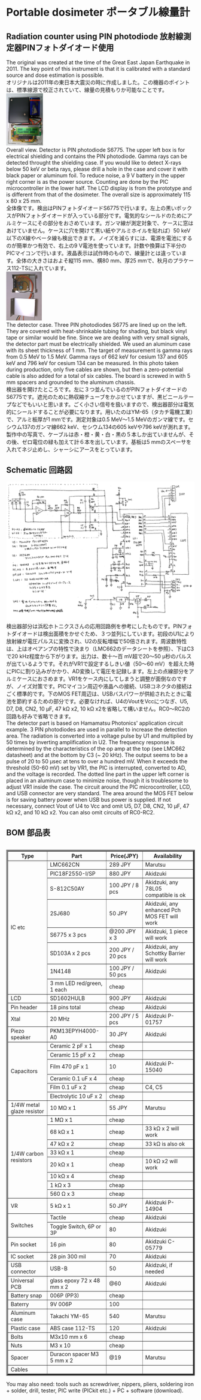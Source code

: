 # Portable dosimeter ポータブル線量計
## Radiation counter using PIN photodiode 放射線測定器PINフォトダイオード使用
The original was created at the time of the Great East Japan Earthquake in 2011. The key point of this instrument is that it is calibrated with a standard source and dose estimation is possible. <BR>
オリジナルは2011年の東日本大震災の時に作成しました。この機器のポイントは、標準線源で校正されていて、線量の見積もりか可能なことです。<BR>
<IMG alt=Overall src="img/overall.png"><BR>
Overall view. Detector is PIN photodiode S6775. The upper left box is for electrical shielding and contains the PIN photodiode. Gamma rays can be detected throught the shielding case. If you would like to detect X-rays below 50 keV or beta rays, please drill a hole in the case and cover it with black paper or aluminum foil. To reduce noise, a 9 V battery in the upper right corner is as the power source. Counting are done by the PIC microcontroller in the lower half. The LCD display is from the prototype and is different from that of the dosimeter. The overall size is approximately 115 x 80 x 25 mm.<BR>
全体像です。検出はPINフォトダイオードS6775で行います。左上の黒いボックスがPINフォトダイオードが入っている部分です。電気的なシールドのためにアルミケースにその部分をおさめています。ガンマ線が測定対象で、ケースに窓はあけていません。ケースに穴を開けて黒い紙やアルミホイルを貼れば）50 keV以下のX線やベータ線も検出できます。ノイズを減らすには、電源を電池にするのが簡単かつ有効で、右上の9 V電池を使っています。計数や換算は下半分のPICマイコンで行います。液晶表示は試作時のもので、線量計とは違っています。全体の大きさはおよそ縦115 mm、横80 mm、厚25 mmで、秋月のプラケース112-TSに入れています。<BR>
<IMG alt=detector src="img/detector.png"><BR>
The detector case. Three PIN photodiodes S6775 are lined up on the left. They are covered with heat-shrinkable tubing for shading, but black vinyl tape or similar would be fine. Since we are dealing with very small signals, the detector part must be electrically shielded. We used an aluminum case with its sheet thickness of 1 mm. The target of measurement is gamma rays from 0.5 MeV to 1.5 MeV. Gamma rays of 662 keV for cesium 137 and 605 keV and 796 keV for cesium 134 can be measured. In this photo taken during production, only five cables are shown, but then a zero-potential cable is also added for a total of six cables. The board is screwed in with 5 mm spacers and grounded to the aluminum chassis.<BR>
検出器を開けたところです。左に３つ並んでいるのがPINフォトダイオードのS6775です。遮光のために熱収縮チューブをかぶせていますが、黒ビニールテープなどでもいいと思います。ごく小さい信号を扱いますので、検出器部分は電気的にシールドすることが必要になります。用いたのはYM-65（タカチ電機工業）で、アルミ板厚が1 mmです。測定対象は0.5 MeV～1.5 MeVのガンマ線です。セシウム137のガンマ線662 keV、セシウム134の605 keVや796 keVが測れます。製作中の写真で、ケーブルは赤・橙・黄・白・黒の５本しか出ていませんが、その後、ゼロ電位の緑も加えて計６本を出しています。基板は5 mmのスペーサを入れてネジ止めし、シャーシにアースをとっています。<BR>

## Schematic 回路図
<IMG alt=circuit src="img/circuit.png"><BR>
検出器部分は浜松ホトニクスさんの応用回路例を参考にしたものです。PINフォトダイオードは検出面積をかせぐため、３つ並列にしています。初段のU1により放射線が電圧パルスに変換され、U2の反転増幅で50倍されます。周波数特性は、上はオペアンプの特性で決まり（LMC662のデータシートを参照）、下はC3で20 kHz程度から下がります。出力は、数十～百 mV超で20～50 μ秒のパルスが出ているようです。それがVR1で設定するしきい値（50～60 mV）を超えた時にPICに割り込みがかかり、AD変換して電圧を記録します。左上の点線部分をアルミケースにおさめます。VR1をケース内にしてしまうと調整が面倒なのですが、ノイズ対策です。PICマイコン周辺や液晶への接続、USBコネクタの接続はごく標準的です。下のMOS FET周辺は、USBバスパワーが供給されたときに電池を節約するための部分です。必要なければ、U4のVoutをVccにつなぎ、U5, D7, D8, CN2, 10 μF, 47 kΩ x2, 10 kΩ x2を省略して構いません。RC0～RC2の回路も好みで省略できます。<BR>
The detector part is based on Hamamatsu Photonics' application circuit example. 3 PIN photodiodes are used in parallel to increase the detection area. The radiation is converted into a voltage pulse by U1 and multiplied by 50 times by inverting amplification in U2. The frequency response is determined by the characteristics of the op amp at the top (see LMC662 datasheet) and at the bottom by C3 (~ 20 kHz). The output seems to be a pulse of 20 to 50 μsec at tens to over a hundred mV. When it exceeds the threshold (50-60 mV) set by VR1, the PIC is interrupted, converted to AD, and the voltage is recorded. The dotted line part in the upper left corner is placed in an aluminum case to minimize noise, though it is troublesome to adjust VR1 inside the case. The circuit around the PIC microcontroller, LCD, and USB connector are very standard. The area around the MOS FET below is for saving battery power when USB bus power is supplied. If not necessary, connect Vout of U4 to Vcc and omit U5, D7, D8, CN2, 10 μF, 47 kΩ x2, and 10 kΩ x2. You can also omit circuits of RC0-RC2.<BR>

## BOM 部品表
<table border=4 align=left>
<tr><th>Type</th><th>Part</th><th>Price(JPY)</th><th>Availability</th></tr>
<tr><td rowspan=8>IC etc</td><td>LMC662CN</td><td>289 JPY</td><td>Marutsu</td></tr>
<tr><td>PIC18F2550-I/SP</td><td>880 JPY</td><td>Akidzuki</td></tr>
<tr><td>S-812C50AY</td><td>100 JPY / 8 pcs</td><td>Akidzuki, any 78L05 compatible is ok</td></tr>
<tr><td>2SJ680</td><td>50 JPY</td><td>Akidzuki, any enhanced Pch MOS FET will work</td></tr>
<tr><td>S6775 x 3 pcs</td><td>@200 JPY x 3</td><td>Akidzuki, 1 piece will work</td></tr>
<tr><td>SD103A x 2 pcs</td><td>200 JPY / 20 pcs</td><td>Akidzuki, any Schottky Barrier will work</td></tr>
<tr><td>1N4148</td><td>100 JPY / 50 pcs</td><td>Akidzuki</td></tr>
<tr><td>3 mm LED red/green, 1 each</td><td>cheap</td><td></td></tr>
<tr><td>LCD</td><td>SD1602HULB</td><td>900 JPY</td><td>Akidzuki</td></tr>
<tr><td>Pin header</td><td>18 pins total</td><td>cheap</td><td>Akidzuki</td></tr>
<tr><td>Xtal</td><td>20 MHz</td><td>200 JPY / 5 pcs</td><td>Akidzuki P-01757</td></tr>
<tr><td>Piezo speaker</td><td>PKM13EPYH4000-A0</td><td>30 JPY</td><td>Akidzuki</td></tr>
<tr><td rowspan=6>Capacitors</td><td>Ceramic 2 pF x 1</td><td>cheap</td><td></td></tr>
<tr><td>Ceramic 15 pF x 2</td><td>cheap</td><td></td></tr>
<tr><td>Film 470 pF x 1</td><td>10</td><td>Akidzuki P-15040</td></tr>
<tr><td>Ceramic 0.1 uF x 4</td><td>cheap</td><td></td></tr>
<tr><td>Film 0.1 uF x 2</td><td>cheap</td><td>C4, C5</td></tr>
<tr><td>Electrolytic 10 uF x 2</td><td>cheap</td><td></td></tr>
<tr><td>1/4W metal glaze resistor</td><td>10 MΩ x 1</td><td>55 JPY</td><td>Marutsu</td></tr>
<tr><td rowspan=8>1/4W carbon resistors</td><td>1 MΩ x 1</td><td>cheap</td><td></td></tr>
<tr><td>68 kΩ x 1</td><td>cheap</td><td>33 kΩ x 2 will work</td></tr>
<tr><td>47 kΩ x 2</td><td>cheap</td><td>33 kΩ is also ok</td></tr>
<tr><td>33 kΩ x 1</td><td>cheap</td><td></td></tr>
<tr><td>20 kΩ x 1</td><td>cheap</td><td>10 kΩ x2 will work</td></tr>
<tr><td>10 kΩ x 4</td><td>cheap</td><td></td></tr>
<tr><td>1 kΩ x 3</td><td>cheap</td><td></td></tr>
<tr><td>560 Ω x 3</td><td>cheap</td><td></td></tr>
<tr><td>VR</td><td>5 kΩ x 1</td><td>50 JPY</td><td>Akidzuki P-14904</td></tr>
<tr><td rowspan=2>Switches</td><td>Tactile</td><td>cheap</td><td>Akidzuki</td></tr>
<tr><td>Toggle Switch, 6P or 3P</td><td>80</td><td>Akidzuki</td></tr>
<tr><td>Pin socket</td><td>16 pin</td><td>80</td><td>Akidzuki C-05779</td></tr>
<tr><td>IC socket</td><td>28 pin 300 mil</td><td>70</td><td>Akidzuki</td></tr>
<tr><td>USB connector</td><td>USB-B</td><td>50</td><td>Akidzuki, if needed</td></tr>
<tr><td>Universal PCB</td><td>glass epoxy 72 x 48 mm x 2</td><td>@60</td><td>Akidzuki</td></tr>
<tr><td>Battery snap</td><td>006P (PP3)</td><td>cheap</td><td></td></tr>
<tr><td>Baterry</td><td>9V 006P</td><td>100</td><td></td></tr>
<tr><td>Aluminum case</td><td>Takachi YM-65</td><td>540</td><td>Marutsu</td></tr>
<tr><td>Plastic case</td><td>ABS case 112-TS</td><td>120</td><td>Akidzuki</td></tr>
<tr><td>Bolts</td><td>M3x10 mm x 6</td><td>cheap</td><td></td></tr>
<tr><td>Nuts</td><td>M3 x 10</td><td>cheap</td><td></td></tr>
<tr><td>Spacer</td><td>Duracon spacer M3 5 mm x 2</td><td>@19</td><td>Marutsu</td></tr>
<tr><td>Cables</td><td></td><td></td><td></td></tr>
</table>
You may also need: tools such as screwdriver, nippers, pliers, soldering iron + solder, drill, tester, PIC write (PICkit etc.) + PC + software (download).
